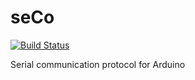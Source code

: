 # seCo

[![Build Status](https://travis-ci.org/Alvipe/seCo.svg?branch=master)](https://travis-ci.org/Alvipe/seCo)

Serial communication protocol for Arduino

